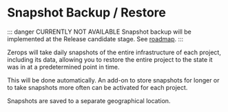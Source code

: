 # Snapshot Backup / Restore

::: danger CURRENTLY NOT AVAILABLE
Snapshot backup will be implemented at the Release candidate stage. See [roadmap]().
:::

Zerops will take daily snapshots of the entire infrastructure of each project, including its data, allowing you to restore the entire project to the state it was in at a predetermined point in time.

This will be done automatically. An add-on to store snapshots for longer or to take snapshots more often can be activated for each project.

Snapshots are saved to a separate geographical location.
